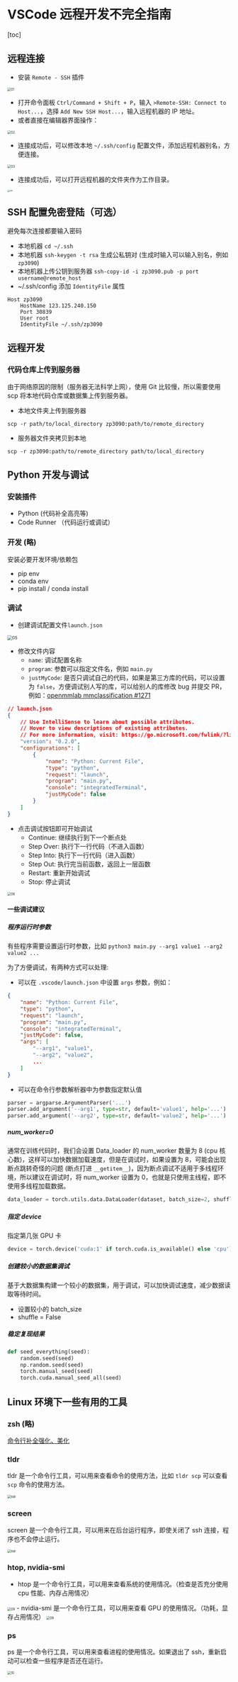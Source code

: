 # VSCode 远程开发不完全指南

[toc]

## 远程连接

- 安装 `Remote - SSH` 插件

<img src="./images/vscode-remote-01.png" alt="01" style="zoom: 50%;" />

- 打开命令面板 `Ctrl/Command + Shift + P`，输入 `>Remote-SSH: Connect to Host...`，选择 `Add New SSH Host...`，输入远程机器的 IP 地址。
- 或者直接在编辑器界面操作：

<img src="./images/vscode-remote-02.png" alt="02" style="zoom:50%;" />

- 连接成功后，可以修改本地 `~/.ssh/config` 配置文件，添加远程机器别名，方便连接。

<img src="./images/vscode-remote-03.png" alt="03" style="zoom: 50%;" />

- 连接成功后，可以打开远程机器的文件夹作为工作目录。

<img src="./images/vscode-remote-04.png" alt="04" style="zoom:33%;" />

## SSH 配置免密登陆（可选）

避免每次连接都要输入密码

- 本地机器 `cd ~/.ssh`
- 本地机器 `ssh-keygen -t rsa` 生成公私钥对 (生成时输入可以输入别名，例如 `zp3090`)
- 本地机器上传公钥到服务器 `ssh-copy-id -i zp3090.pub -p port username@remote_host`
- ~/.ssh/config 添加 `IdentityFile` 属性
```
Host zp3090
	HostName 123.125.240.150
	Port 30839
	User root
	IdentityFile ~/.ssh/zp3090
```

## 远程开发

### 代码仓库上传到服务器

由于网络原因的限制（服务器无法科学上网），使用 Git 比较慢，所以需要使用 scp 将本地代码仓库或数据集上传到服务器。
- 本地文件夹上传到服务器
```
scp -r path/to/local_directory zp3090:path/to/remote_directory
```
- 服务器文件夹拷贝到本地
```
scp -r zp3090:path/to/remote_directory path/to/local_directory
```

## Python 开发与调试

### 安装插件

- Python (代码补全高亮等)
- Code Runner （代码运行或调试）

### 开发 (略)

安装必要开发环境/依赖包

- pip env
- conda env
- pip install / conda install

### 调试

- 创建调试配置文件`launch.json`

<img src="./images/vscode-remote-05.png" alt="05" style="zoom: 67%;" />

- 修改文件内容
  - `name`: 调试配置名称
  - `program`: 参数可以指定文件名，例如 `main.py`
  - `justMyCode`: 是否只调试自己的代码，如果是第三方库的代码，可以设置为 `false`，方便调试别人写的库，可以给别人的库修改 bug 并提交 PR，例如：[openmmlab mmclassification #1271](https://github.com/open-mmlab/mmclassification/pull/1271)

```json
// launch.json
{
    // Use IntelliSense to learn about possible attributes.
    // Hover to view descriptions of existing attributes.
    // For more information, visit: https://go.microsoft.com/fwlink/?linkid=830387
    "version": "0.2.0",
    "configurations": [
        {
            "name": "Python: Current File",
            "type": "python",
            "request": "launch",
            "program": "main.py",
            "console": "integratedTerminal",
            "justMyCode": false
        }
    ]
}
```
- 点击调试按钮即可开始调试
  - Continue: 继续执行到下一个断点处
  - Step Over: 执行下一行代码（不进入函数）
  - Step Into: 执行下一行代码（进入函数）
  - Step Out: 执行完当前函数，返回上一层函数
  - Restart: 重新开始调试
  - Stop: 停止调试

<img src="./images/vscode-remote-06.png" alt="06" style="zoom:50%;" />

#### 一些调试建议

##### 程序运行时参数

有些程序需要设置运行时参数，比如 `python3 main.py --arg1 value1 --arg2 value2 ... `

为了方便调试，有两种方式可以处理:
- 可以在 `.vscode/launch.json` 中设置 `args` 参数，例如：

```json
{
    "name": "Python: Current File",
    "type": "python",
    "request": "launch",
    "program": "main.py",
    "console": "integratedTerminal",
    "justMyCode": false,
    "args": [
        "--arg1", "value1",
        "--arg2", "value2",
        ...
    ]
}
```
- 可以在命令行参数解析器中为参数指定默认值
```python
parser = argparse.ArgumentParser('...')
parser.add_argument('--arg1', type=str, default='value1', help='...')
parser.add_argument('--arg2', type=str, default='value2', help='...')
```

##### num_worker=0

通常在训练代码时，我们会设置 Data_loader 的 num_worker 数量为 8 (cpu 核心数)，这样可以加快数据加载速度，但是在调试时，如果设置为 8，可能会出现断点跳转奇怪的问题 (断点打进 `__getitem__`)，因为断点调试不适用于多线程环境，所以建议在调试时，将 num_worker 设置为 0，也就是只使用主线程，即不使用多线程加载数据。
```python
data_loader = torch.utils.data.DataLoader(dataset, batch_size=2, shuffle=False, num_workers=0)
```

##### 指定 device

指定第几张 GPU 卡

```python
device = torch.device('cuda:1' if torch.cuda.is_available() else 'cpu')
```

##### 创建较小的数据集调试

基于大数据集构建一个较小的数据集，用于调试，可以加快调试速度，减少数据读取等待时间。
- 设置较小的 batch_size
- shuffle = False

##### 稳定复现结果

```python
def seed_everything(seed):
    random.seed(seed)
    np.random.seed(seed)
    torch.manual_seed(seed)
    torch.cuda.manual_seed_all(seed)
```

## Linux 环境下一些有用的工具

### zsh (略)

[命令行补全强化、美化](/tools/zsh-config.md)

### tldr

tldr 是一个命令行工具，可以用来查看命令的使用方法，比如 `tldr scp` 可以查看 `scp` 命令的使用方法。

<img src="./images/vscode-remote-07.png" alt="tldr" style="zoom: 50%;" />

### screen

screen 是一个命令行工具，可以用来在后台运行程序，即使关闭了 ssh 连接，程序也不会停止运行。

<img src="./images/vscode-remote-08.png" alt="tldr" style="zoom:50%;" />

### htop, nvidia-smi

- htop 是一个命令行工具，可以用来查看系统的使用情况。（检查是否充分使用 cpu 性能、内存占用情况）
<img src="./images/vscode-remote-09.png" alt="09" style="zoom:50%;" />
- nvidia-smi 是一个命令行工具，可以用来查看 GPU 的使用情况。（功耗，显存占用情况）
<img src="./images/vscode-remote-10.png" alt="09" style="zoom:50%;" />

### ps

ps 是一个命令行工具，可以用来查看进程的使用情况。如果退出了 ssh，重新启动可以检查一些程序是否还在运行。

<img src="./images/vscode-remote-11.png" alt="10" style="zoom:50%;" />
